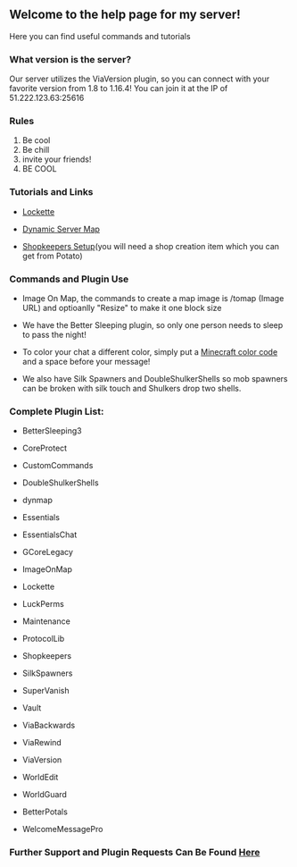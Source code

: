 ## Welcome to the help page for my server!

Here you can find useful commands and tutorials

### What version is the server?

Our server utilizes the ViaVersion plugin, so you can connect with your favorite version from 1.8 to 1.16.4! You can join it at the IP of 51.222.123.63:25616

### Rules

1. Be cool
2. Be chill
3. invite your friends!
4. BE COOL

### Tutorials and Links

- [Lockette](https://youtu.be/CVcU_ZPgF0E)

- [Dynamic Server Map](http://51.222.123.63:8123/)

- [Shopkeepers Setup](https://github.com/Shopkeepers/Shopkeepers-Wiki/wiki/Player-Shop-Setup)(you will need a shop creation item which you can get from Potato)

### Commands and Plugin Use

- Image On Map, the commands to create a map image is /tomap (Image URL) and optioanlly "Resize" to make it one block size

- We have the Better Sleeping plugin, so only one person needs to sleep to pass the night!

- To color your chat a different color, simply put a [Minecraft color code](https://minecraft.gamepedia.com/Formatting_codes) and a space before your message!

- We also have Silk Spawners and DoubleShulkerShells so mob spawners can be broken with silk touch and Shulkers drop two shells.

### Complete Plugin List:

- BetterSleeping3

- CoreProtect

- CustomCommands

- DoubleShulkerShells

- dynmap

- Essentials

- EssentialsChat

- GCoreLegacy

- ImageOnMap

- Lockette

- LuckPerms

- Maintenance

- ProtocolLib

- Shopkeepers

- SilkSpawners

- SuperVanish

- Vault

- ViaBackwards

- ViaRewind

- ViaVersion

- WorldEdit

- WorldGuard

- BetterPotals

- WelcomeMessagePro


### Further Support and Plugin Requests Can Be Found [Here](https://discord.gg/mXwce6T9DF)
